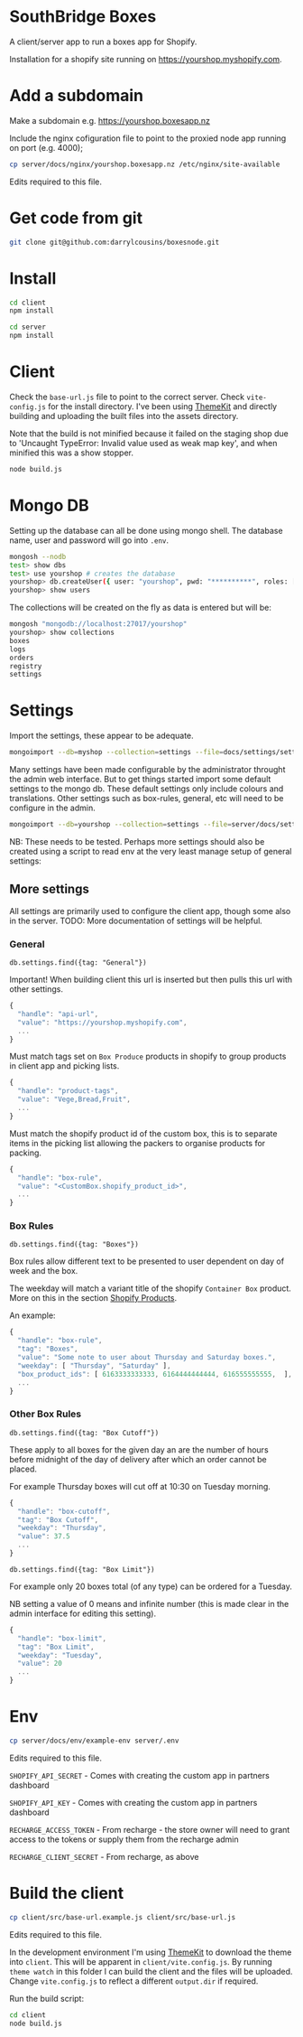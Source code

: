 # SouthBridge Boxes

A client/server app to run a boxes app for Shopify.

Installation for a shopify site running on https://yourshop.myshopify.com.

# Add a subdomain

Make a subdomain e.g. https://yourshop.boxesapp.nz

Include the nginx cofiguration file to point to the proxied node app running on port (e.g. 4000);

```bash
cp server/docs/nginx/yourshop.boxesapp.nz /etc/nginx/site-available
```

Edits required to this file.

# Get code from git

```bash
git clone git@github.com:darrylcousins/boxesnode.git
```

# Install

```bash
cd client
npm install
```

```bash
cd server
npm install
```

# Client

Check the `base-url.js` file to point to the correct server. Check
`vite-config.js` for the install directory. I've been using
[ThemeKit](https://shopify.dev/themes/tools/theme-kit/) and directly building
and uploading the built files into the assets directory.

Note that the build is not minified because it failed on the staging shop due
to 'Uncaught TypeError: Invalid value used as weak map key', and when minified
this was a show stopper.

```bash
node build.js
```


# Mongo DB

Setting up the database can all be done using mongo shell. The database name,
user and password will go into `.env`.

```bash
mongosh --nodb
test> show dbs
test> use yourshop # creates the database
yourshop> db.createUser({ user: "yourshop", pwd: "**********", roles: [{ role: "readWrite", db: "yourshop" }]}
yourshop> show users
```
The collections will be created on the fly as data is entered but will be:

```bash
mongosh "mongodb://localhost:27017/yourshop"
yourshop> show collections
boxes
logs
orders
registry
settings
```

# Settings

Import the settings, these appear to be adequate.

```bash
mongoimport --db=myshop --collection=settings --file=docs/settings/settings.json
```

Many settings have been made configurable by the administrator throught the
admin web interface. But to get things started import some default settings to
the mongo db. These default settings only include colours and translations.
Other settings such as box-rules, general, etc will need to be configure in the
admin.

```bash
mongoimport --db=yourshop --collection=settings --file=server/docs/settings/settings.json
```

NB: These needs to be tested. Perhaps more settings should also be created
using a script to read env at the very least manage setup of general settings:

## More settings

All settings are primarily used to configure the client app, though some also in the server.
TODO: More documentation of settings will be helpful.

### General

`db.settings.find({tag: "General"})`

Important! When building client this url is inserted but then pulls this url with other settings.
```js
{
  "handle": "api-url",
  "value": "https://yourshop.myshopify.com",
  ...
}
```

Must match tags set on `Box Produce` products in shopify to group products in client app and picking lists.
```js
{
  "handle": "product-tags",
  "value": "Vege,Bread,Fruit",
  ...
}
```

Must match the shopify product id of the custom box, this is to separate items
in the picking list allowing the packers to organise products for packing.
```js
{
  "handle": "box-rule",
  "value": "<CustomBox.shopify_product_id>",
  ...
}
```

### Box Rules

`db.settings.find({tag: "Boxes"})`

Box rules allow different text to be presented to user dependent on day of week and the box.

The weekday will match a variant title of the shopify `Container Box` product. More on this in the section [Shopify Products](/docs/SHOPIFY.md).

An example:

```js
{
  "handle": "box-rule",
  "tag": "Boxes",
  "value": "Some note to user about Thursday and Saturday boxes.",
  "weekday": [ "Thursday", "Saturday" ],
  "box_product_ids": [ 6163333333333, 6164444444444, 616555555555,  ],
  ...
}
```

### Other Box Rules

`db.settings.find({tag: "Box Cutoff"})`

These apply to all boxes for the given day an are the number of hours before
midnight of the day of delivery after which an order cannot be placed.

For example Thursday boxes will cut off at 10:30 on Tuesday morning.

```js
{
  "handle": "box-cutoff",
  "tag": "Box Cutoff",
  "weekday": "Thursday",
  "value": 37.5
  ...
}
```

`db.settings.find({tag: "Box Limit"})`

For example only 20 boxes total (of any type) can be ordered for a Tuesday.

NB setting a value of 0 means and infinite number (this is made clear in the
admin interface for editing this setting).

```js
{
  "handle": "box-limit",
  "tag": "Box Limit",
  "weekday": "Tuesday",
  "value": 20
  ...
}
```

# Env

```bash
cp server/docs/env/example-env server/.env
```

Edits required to this file.

`SHOPIFY_API_SECRET` - Comes with creating the custom app in partners dashboard

`SHOPIFY_API_KEY` - Comes with creating the custom app in partners dashboard

`RECHARGE_ACCESS_TOKEN` - From recharge - the store owner will need to grant
access to the tokens or supply them from the recharge admin

`RECHARGE_CLIENT_SECRET` - From recharge, as above

# Build the client

```bash
cp client/src/base-url.example.js client/src/base-url.js
```

Edits required to this file.

In the development environment I'm using
[ThemeKit](https://shopify.dev/themes/tools/theme-kit) to download the theme
into `client`. This will be apparent in `client/vite.config.js`. By running
`theme watch` in this folder I can build the client and the files will be
uploaded. Change `vite.config.js` to reflect a different `output.dir` if required.

Run the build script:

```bash
cd client
node build.js
```
